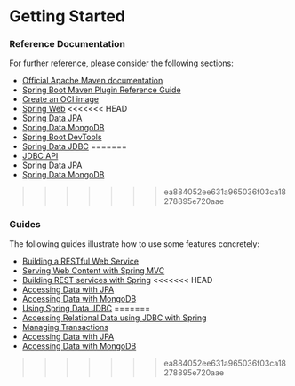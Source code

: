 # Getting Started

### Reference Documentation
For further reference, please consider the following sections:

* [Official Apache Maven documentation](https://maven.apache.org/guides/index.html)
* [Spring Boot Maven Plugin Reference Guide](https://docs.spring.io/spring-boot/docs/2.4.2/maven-plugin/reference/html/)
* [Create an OCI image](https://docs.spring.io/spring-boot/docs/2.4.2/maven-plugin/reference/html/#build-image)
* [Spring Web](https://docs.spring.io/spring-boot/docs/2.4.2/reference/htmlsingle/#boot-features-developing-web-applications)
<<<<<<< HEAD
* [Spring Data JPA](https://docs.spring.io/spring-boot/docs/2.4.2/reference/htmlsingle/#boot-features-jpa-and-spring-data)
* [Spring Data MongoDB](https://docs.spring.io/spring-boot/docs/2.4.2/reference/htmlsingle/#boot-features-mongodb)
* [Spring Boot DevTools](https://docs.spring.io/spring-boot/docs/2.4.2/reference/htmlsingle/#using-boot-devtools)
* [Spring Data JDBC](https://docs.spring.io/spring-data/jdbc/docs/current/reference/html/)
=======
* [JDBC API](https://docs.spring.io/spring-boot/docs/2.4.2/reference/htmlsingle/#boot-features-sql)
* [Spring Data JPA](https://docs.spring.io/spring-boot/docs/2.4.2/reference/htmlsingle/#boot-features-jpa-and-spring-data)
* [Spring Data MongoDB](https://docs.spring.io/spring-boot/docs/2.4.2/reference/htmlsingle/#boot-features-mongodb)
>>>>>>> ea884052ee631a965036f03ca18278895e720aae

### Guides
The following guides illustrate how to use some features concretely:

* [Building a RESTful Web Service](https://spring.io/guides/gs/rest-service/)
* [Serving Web Content with Spring MVC](https://spring.io/guides/gs/serving-web-content/)
* [Building REST services with Spring](https://spring.io/guides/tutorials/bookmarks/)
<<<<<<< HEAD
* [Accessing Data with JPA](https://spring.io/guides/gs/accessing-data-jpa/)
* [Accessing Data with MongoDB](https://spring.io/guides/gs/accessing-data-mongodb/)
* [Using Spring Data JDBC](https://github.com/spring-projects/spring-data-examples/tree/master/jdbc/basics)
=======
* [Accessing Relational Data using JDBC with Spring](https://spring.io/guides/gs/relational-data-access/)
* [Managing Transactions](https://spring.io/guides/gs/managing-transactions/)
* [Accessing Data with JPA](https://spring.io/guides/gs/accessing-data-jpa/)
* [Accessing Data with MongoDB](https://spring.io/guides/gs/accessing-data-mongodb/)
>>>>>>> ea884052ee631a965036f03ca18278895e720aae

